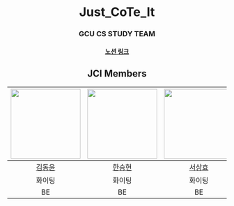 <div align=center>

# Just_CoTe_It

### GCU CS STUDY TEAM
#### [노션 링크](https://www.notion.so/Just-CoTe-It-168b57869061808b84a5c7c9aadcff0d)

## JCI Members
<img width="160px" src="https://avatars.githubusercontent.com/u/105594739?v=4"/> | <img width="160px" src="https://avatars.githubusercontent.com/u/106726806?v=4"/> | <img width="160px" src="https://avatars.githubusercontent.com/u/106726806?v=4"/> | <img width="160px" src="https://avatars.githubusercontent.com/u/106726806?v=4"/> | <img width="160px" src="https://avatars.githubusercontent.com/u/106726806?v=4"/> |
|:-----:|:-----:|:-----:|:-----:|:-----:|
|[김동윤](https://github.com/dyk-im)|[한승현](https://github.com/1winhyun)|[서상효](https://github.com/seoshinehyo)| [황세빈](https://github.com/Hwang-sebin)| [이지훈](https://github.com/huncozyboy)|
|화이팅|화이팅|화이팅|화이팅|화이팅|
|BE|BE|BE|BE|BE|

</div>
<br/>
